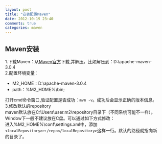 ```yaml
---
layout: post
title: "安装配置Maven"
date: 2012-10-19 23:40
comments: true
categories: maven
---
```

## Maven安装	
1.下载Maven：从[Maven官方](http://maven.apache.org/download.html)下载,并解压。比如解压到：D:\apache-maven-3.0.4     
2.配置环境变量：  

*  M2_HOME：D:\apache-maven-3.0.4
*  path：%M2_HOME%\bin;   

打开cmd命令窗口,验证配置是否成功：`mvn -v`。成功后会显示正确的版本信息。  
3.修改默认的repository   
maven默认放在C:\Users\user\.m2\repository目录下（不同系统可能不一样）。Window下一般不建议放在C盘。可以通过如下方式修改：   
进入%M2_HOME%\conf\settings.xml中，添加`<localRepository>e:/repo</localRepository>`这样一行。默认的路径就指向新的目录了。
